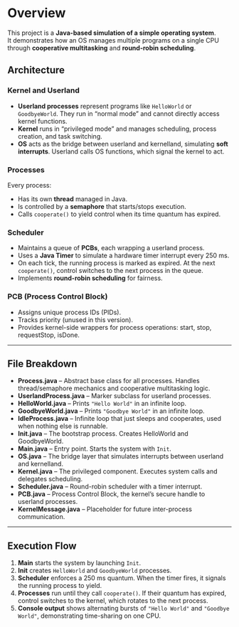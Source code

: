 
#  Overview
This project is a **Java-based simulation of a simple operating system**.  
It demonstrates how an OS manages multiple programs on a single CPU through **cooperative multitasking** and **round-robin scheduling**.


## Architecture

### Kernel and Userland
- **Userland processes** represent programs like `HelloWorld` or `GoodbyeWorld`. They run in “normal mode” and cannot directly access kernel functions.
- **Kernel** runs in “privileged mode” and manages scheduling, process creation, and task switching.
- **OS** acts as the bridge between userland and kernelland, simulating **soft interrupts**. Userland calls OS functions, which signal the kernel to act.

### Processes
Every process:
- Has its own **thread** managed in Java.
- Is controlled by a **semaphore** that starts/stops execution.
- Calls `cooperate()` to yield control when its time quantum has expired.

### Scheduler
- Maintains a queue of **PCBs**, each wrapping a userland process.
- Uses a **Java Timer** to simulate a hardware timer interrupt every 250 ms.
- On each tick, the running process is marked as expired. At the next `cooperate()`, control switches to the next process in the queue.
- Implements **round-robin scheduling** for fairness.

### PCB (Process Control Block)
- Assigns unique process IDs (PIDs).
- Tracks priority (unused in this version).
- Provides kernel-side wrappers for process operations: start, stop, requestStop, isDone.

---

## File Breakdown
- **Process.java** – Abstract base class for all processes. Handles thread/semaphore mechanics and cooperative multitasking logic.
- **UserlandProcess.java** – Marker subclass for userland processes.
- **HelloWorld.java** – Prints `"Hello World"` in an infinite loop.
- **GoodbyeWorld.java** – Prints `"Goodbye World"` in an infinite loop.
- **IdleProcess.java** – Infinite loop that just sleeps and cooperates, used when nothing else is runnable.
- **Init.java** – The bootstrap process. Creates HelloWorld and GoodbyeWorld.
- **Main.java** – Entry point. Starts the system with `Init`.
- **OS.java** – The bridge layer that simulates interrupts between userland and kernelland.
- **Kernel.java** – The privileged component. Executes system calls and delegates scheduling.
- **Scheduler.java** – Round-robin scheduler with a timer interrupt.
- **PCB.java** – Process Control Block, the kernel’s secure handle to userland processes.
- **KernelMessage.java** – Placeholder for future inter-process communication.

---

## Execution Flow
1. **Main** starts the system by launching `Init`.
2. **Init** creates `HelloWorld` and `GoodbyeWorld` processes.
3. **Scheduler** enforces a 250 ms quantum. When the timer fires, it signals the running process to yield.
4. **Processes** run until they call `cooperate()`. If their quantum has expired, control switches to the kernel, which rotates to the next process.
5. **Console output** shows alternating bursts of `"Hello World"` and `"Goodbye World"`, demonstrating time-sharing on one CPU.



